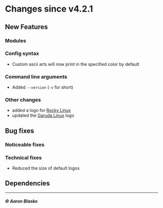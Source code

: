 # Changes since v4.2.1

## New Features

### Modules

### Config syntax
* Custom ascii arts will now print in the specified color by default

### Command line arguments
* Added `--version` (`-v` for short)

### Other changes
* added a logo for [Rocky Linux](https://rockylinux.org)
* updated the [Garuda Linux](https://garudalinux.org) logo

## Bug fixes

### Noticeable fixes

### Technical fixes
* Reduced the size of default logos

## Dependencies

---

##### © Aaron Blasko
